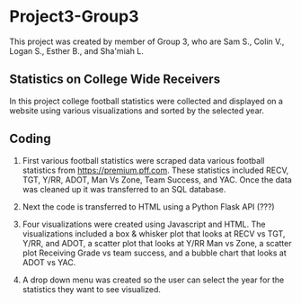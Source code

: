 # Project3-Group3

This project was created by member of Group 3, who are Sam S., Colin V., Logan S., Esther B., and Sha'miah L. 

## Statistics on College Wide Receivers 

In this project college football statistics were collected and displayed on a website using various visualizations and sorted by the selected year. 

## Coding
1. First various football statistics were scraped data various football statistics from https://premium.pff.com. These statistics included RECV, TGT, Y/RR, ADOT, Man Vs Zone, Team Success, and YAC. Once the data was cleaned up it was transferred to an SQL database. 

2. Next the code is transferred to HTML using a Python Flask API (???)

3. Four visualizations were created using Javascript and HTML. The visualizations included a box & whisker plot that looks at RECV vs TGT, Y/RR, and ADOT, a scatter plot that looks at Y/RR Man vs Zone, a scatter plot Receiving Grade vs team success, and a bubble chart that looks at ADOT vs YAC. 

4. A drop down menu was created so the user can select the year for the statistics they want to see visualized. 


